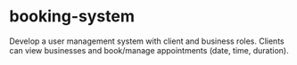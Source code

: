 # booking-system
Develop a user management system with client and business roles. Clients can view businesses and book/manage appointments (date, time, duration).
